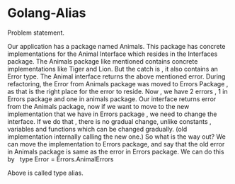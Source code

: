 # Golang-Alias


Problem statement.

Our application has a package named Animals.
This package has concrete implementations for the Animal Interface which resides in the Interfaces package.
The Animals package like mentioned contains concrete implementations like Tiger and Lion. But the catch is , it also contains an Error type.
The Animal interface returns the above mentioned error.
During refactoring,  the Error from Animals package was moved to Errors Package , as that is the right place for the error to reside.
Now , we have 2 errors , 1 in Errors package and one in animals package.
Our interface returns error from the Animals package, now if we want to move to the new implementation that we have in Errors package , we need to change the interface.
If we do that , there is no gradual change, unlike constants , variables and functions which can be changed gradually. (old implementation internally calling the new one.)
So what is the way out?
We can move the implementation to Errors package, and say that the old error in Animals package is same as the error in Errors package.
We can do this by  
type Error = Errors.AnimalErrors

Above is called type alias.
